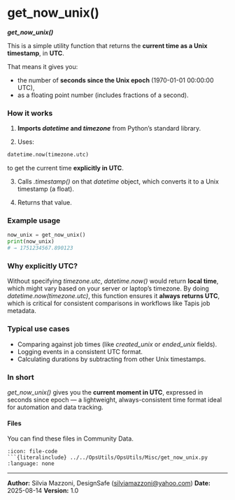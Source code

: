 # get_now_unix()
***get_now_unix()***

This is a simple utility function that returns the **current time as a Unix timestamp**, in **UTC**.

That means it gives you:

* the number of **seconds since the Unix epoch** (1970-01-01 00:00:00 UTC),
* as a floating point number (includes fractions of a second).


### How it works

1. **Imports *datetime* and *timezone*** from Python’s standard library.

2. Uses:

```python
datetime.now(timezone.utc)
```

to get the current time **explicitly in UTC**.

3. Calls *.timestamp()* on that *datetime* object, which converts it to a Unix timestamp (a float).

4. Returns that value.


### Example usage

```python
now_unix = get_now_unix()
print(now_unix)
# → 1751234567.890123
```

### Why explicitly UTC?

Without specifying *timezone.utc*, *datetime.now()* would return **local time**, which might vary based on your server or laptop’s timezone.
By doing *datetime.now(timezone.utc)*, this function ensures it **always returns UTC**, which is critical for consistent comparisons in workflows like Tapis job metadata.


### Typical use cases

* Comparing against job times (like *created_unix* or *ended_unix* fields).
* Logging events in a consistent UTC format.
* Calculating durations by subtracting from other Unix timestamps.


### In short
*get_now_unix()* gives you the **current moment in UTC**, expressed in seconds since epoch — a lightweight, always-consistent time format ideal for automation and data tracking.



#### Files
You can find these files in Community Data.

```{dropdown} get_now_unix.py
:icon: file-code
```{literalinclude} ../../OpsUtils/OpsUtils/Misc/get_now_unix.py
:language: none
```

---

**Author:** Silvia Mazzoni, DesignSafe (silviamazzoni@yahoo.com)
**Date:** 2025-08-14
**Version:** 1.0
